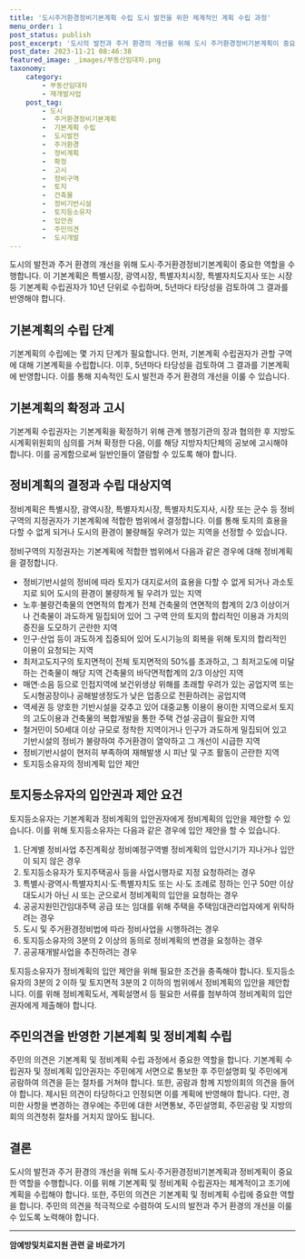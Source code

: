```yaml
---
title: '도시주거환경정비기본계획 수립 도시 발전을 위한 체계적인 계획 수립 과정'
menu_order: 1
post_status: publish
post_excerpt: '도시의 발전과 주거 환경의 개선을 위해 도시 주거환경정비기본계획이 중요한 역할을 수행합니다. 이 기본계획은 특별시장, 광역시장, 특별자치시장, 특별자치도지사 또는 시장 등 기본계획 수립권자가 10년 단위로 수립하며, 5년마다 타당성을 검토하여 그 결과를 반영해야 합니다.'
post_date: 2023-11-21 08:46:38
featured_image: _images/부동산임대차.png
taxonomy:
    category:
        - 부동산임대차
        - 재개발사업
    post_tag:
        - 도시
        -  주거환경정비기본계획
        -  기본계획 수립
        -  도시발전
        -  주거환경
        -  정비계획
        -  확정
        -  고시
        -  정비구역
        -  토지
        -  건축물
        -  정비기반시설
        -  토지등소유자
        -  입안권
        -  주민의견
        -  도시개발
---
```



도시의 발전과 주거 환경의 개선을 위해 도시·주거환경정비기본계획이 중요한 역할을 수행합니다. 이 기본계획은 특별시장, 광역시장, 특별자치시장, 특별자치도지사 또는 시장 등 기본계획 수립권자가 10년 단위로 수립하며, 5년마다 타당성을 검토하여 그 결과를 반영해야 합니다.

## 기본계획의 수립 단계

기본계획의 수립에는 몇 가지 단계가 필요합니다. 먼저, 기본계획 수립권자가 관할 구역에 대해 기본계획을 수립합니다. 이후, 5년마다 타당성을 검토하여 그 결과를 기본계획에 반영합니다. 이를 통해 지속적인 도시 발전과 주거 환경의 개선을 이룰 수 있습니다.

## 기본계획의 확정과 고시

기본계획 수립권자는 기본계획을 확정하기 위해 관계 행정기관의 장과 협의한 후 지방도시계획위원회의 심의를 거쳐 확정한 다음, 이를 해당 지방자치단체의 공보에 고시해야 합니다. 이를 공게함으로써 일반인들이 열람할 수 있도록 해야 합니다.

## 정비계획의 결정과 수립 대상지역

정비계획은 특별시장, 광역시장, 특별자치시장, 특별자치도지사, 시장 또는 군수 등 정비구역의 지정권자가 기본계획에 적합한 범위에서 결정합니다. 이를 통해 토지의 효용을 다할 수 없게 되거나 도시의 환경이 불량해질 우려가 있는 지역을 선정할 수 있습니다.

정비구역의 지정권자는 기본계획에 적합한 범위에서 다음과 같은 경우에 대해 정비계획을 결정합니다.
- 정비기반시설의 정비에 따라 토지가 대지로서의 효용을 다할 수 없게 되거나 과소토지로 되어 도시의 환경이 불량하게 될 우려가 있는 지역
- 노후·불량건축물의 연면적의 합계가 전체 건축물의 연면적의 합계의 2/3 이상이거나 건축물이 과도하게 밀집되어 있어 그 구역 안의 토지의 합리적인 이용과 가치의 증진을 도모하기 곤란한 지역
- 인구·산업 등이 과도하게 집중되어 있어 도시기능의 회복을 위해 토지의 합리적인 이용이 요청되는 지역
- 최저고도지구의 토지면적이 전체 토지면적의 50%를 초과하고, 그 최저고도에 미달하는 건축물이 해당 지역 건축물의 바닥면적합계의 2/3 이상인 지역
- 매연·소음 등으로 인접지역에 보건위생상 위해를 초래할 우려가 있는 공업지역 또는 도시형공장이나 공해발생정도가 낮은 업종으로 전환하려는 공업지역
- 역세권 등 양호한 기반시설을 갖추고 있어 대중교통 이용이 용이한 지역으로서 토지의 고도이용과 건축물의 복합개발을 통한 주택 건설·공급이 필요한 지역
- 철거민이 50세대 이상 규모로 정착한 지역이거나 인구가 과도하게 밀집되어 있고 기반시설의 정비가 불량하여 주거환경이 열악하고 그 개선이 시급한 지역
- 정비기반시설이 현저히 부족하여 재해발생 시 피난 및 구조 활동이 곤란한 지역
- 토지등소유자의 정비계획 입안 제안

## 토지등소유자의 입안권과 제안 요건

토지등소유자는 기본계획과 정비계획의 입안권자에게 정비계획의 입안을 제안할 수 있습니다. 이를 위해 토지등소유자는 다음과 같은 경우에 입안 제안을 할 수 있습니다.
1. 단계별 정비사업 추진계획상 정비예정구역별 정비계획의 입안시기가 지나거나 입안이 되지 않은 경우
2. 토지등소유자가 토지주택공사 등을 사업시행자로 지정 요청하려는 경우
3. 특별시·광역시·특별자치시·도·특별자치도 또는 시·도 조례로 정하는 인구 50만 이상 대도시가 아닌 시 또는 군으로서 정비계획의 입안을 요청하는 경우
4. 공공지원민간임대주택 공급 또는 임대를 위해 주택을 주택임대관리업자에게 위탁하려는 경우
5. 도시 및 주거환경정비법에 따라 정비사업을 시행하려는 경우
6. 토지등소유자의 3분의 2 이상의 동의로 정비계획의 변경을 요청하는 경우
7. 공공재개발사업을 추진하려는 경우

토지등소유자가 정비계획의 입안 제안을 위해 필요한 조건을 충족해야 합니다. 토지등소유자의 3분의 2 이하 및 토지면적 3분의 2 이하의 범위에서 정비계획의 입안을 제안합니다. 이를 위해 정비계획도서, 계획설명서 등 필요한 서류를 첨부하여 정비계획의 입안권자에게 제출해야 합니다.

## 주민의견을 반영한 기본계획 및 정비계획 수립

주민의 의견은 기본계획 및 정비계획 수립 과정에서 중요한 역할을 합니다. 기본계획 수립권자 및 정비계획 입안권자는 주민에게 서면으로 통보한 후 주민설명회 및 주민에게 공람하여 의견을 듣는 절차를 거쳐야 합니다. 또한, 공람과 함께 지방의회의 의견을 들어야 합니다. 제시된 의견이 타당하다고 인정되면 이를 계획에 반영해야 합니다. 다만, 경미한 사항을 변경하는 경우에는 주민에 대한 서면통보, 주민설명회, 주민공람 및 지방의회의 의견청취 절차를 거치지 않아도 됩니다.

## 결론

도시의 발전과 주거 환경의 개선을 위해 도시·주거환경정비기본계획과 정비계획이 중요한 역할을 수행합니다. 이를 위해 기본계획 및 정비계획 수립권자는 체계적이고 조기에 계획을 수립해야 합니다. 또한, 주민의 의견은 기본계획 및 정비계획 수립에 중요한 역할을 합니다. 주민의 의견을 적극적으로 수렴하여 도시의 발전과 주거 환경의 개선을 이룰 수 있도록 노력해야 합니다.
<!-- wp:separator -->
<hr class="wp-block-separator has-alpha-channel-opacity"/>
<!-- /wp:separator -->

<!-- wp:group {"backgroundColor":"base","layout":{"type":"constrained"}} -->
<div class="wp-block-group has-base-background-color has-background"><!-- wp:paragraph {"align":"center","fontSize":"medium"} -->
<p class="has-text-align-center has-large-font-size"><strong>암예방및치료지원 관련 글 바로가기</strong></p>
<!-- /wp:paragraph -->


<!-- wp:latest-posts
{"categories":[{"id":22696,"count":19,"description":"","link":"https://uknowlaw.com/category/%ec%95%94%ec%98%88%eb%b0%a9%eb%b0%8f%ec%b9%98%eb%a3%8c%ec%a7%80%ec%9b%90/","name":"암예방및치료지원","slug":"암예방및치료지원","taxonomy":"category","parent":0,"meta":[],"_links":{"self":[{"href":"https://uknowlaw.com/wp-json/wp/v2/categories/22696"}],"collection":[{"href":"https://uknowlaw.com/wp-json/wp/v2/categories"}],"about":[{"href":"https://uknowlaw.com/wp-json/wp/v2/taxonomies/category"}],"wp:post_type":[{"href":"https://uknowlaw.com/wp-json/wp/v2/posts?categories=22696"}],"curies":[{"name":"wp","href":"https://api.w.org/{rel}","templated":true}]}}],"postsToShow":100,"excerptLength":28,"postLayout":"grid","columns":2,"featuredImageAlign":"left","featuredImageSizeSlug":"large","fontSize":"small"} /--></div>
<!-- /wp:group -->
